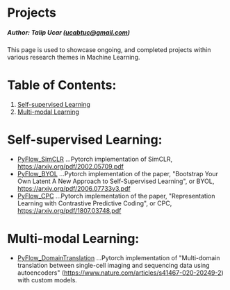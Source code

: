 # Projects
##### Author: Talip Ucar (ucabtuc@gmail.com)

This page is used to showcase ongoing, and completed projects within various research themes in Machine Learning.


# Table of Contents:

1. [Self-supervised Learning](#self-supervised-learning)
2. [Multi-modal Learning](#multi-modal-learning)



# Self-supervised Learning: 

- [PyFlow_SimCLR](https://github.com/talipucar/PyFlow_SimCLR) 
...Pytorch implementation of SimCLR, https://arxiv.org/pdf/2002.05709.pdf
- [PyFlow_BYOL](https://github.com/talipucar/PyFlow_BYOL) 
...Pytorch implementation of the paper, "Bootstrap Your Own Latent A New Approach to Self-Supervised Learning", or BYOL, https://arxiv.org/pdf/2006.07733v3.pdf
- [PyFlow_CPC](https://github.com/talipucar/PyFlow_CPC) 
...Pytorch implementation of the paper, "Representation Learning with Contrastive Predictive Coding", or CPC, https://arxiv.org/pdf/1807.03748.pdf


# Multi-modal Learning: 
- [PyFlow_DomainTranslation](https://github.com/talipucar/PyFlow_DomainTranslation) 
...Pytorch implementation of "Multi-domain translation between single-cell imaging and sequencing data using autoencoders" (https://www.nature.com/articles/s41467-020-20249-2) with custom models.
